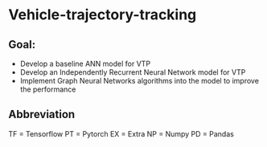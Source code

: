 # Vehicle-trajectory-tracking

## Goal: 

- Develop a baseline ANN model for VTP
- Develop an Independently Recurrent Neural Network model for VTP
- Implement Graph Neural Networks algorithms into the model to improve the performance

## Abbreviation
TF = Tensorflow
PT = Pytorch
EX = Extra
NP = Numpy
PD = Pandas
